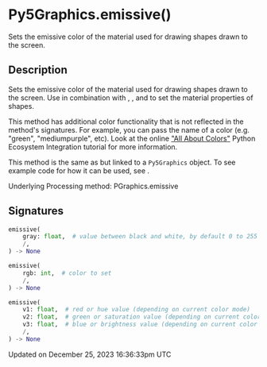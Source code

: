 # Py5Graphics.emissive()

Sets the emissive color of the material used for drawing shapes drawn to the screen.

## Description

Sets the emissive color of the material used for drawing shapes drawn to the screen. Use in combination with [](py5graphics_ambient), [](py5graphics_specular), and [](py5graphics_shininess) to set the material properties of shapes.

This method has additional color functionality that is not reflected in the method's signatures. For example, you can pass the name of a color (e.g. "green", "mediumpurple", etc). Look at the online ["All About Colors"](/integrations/colors) Python Ecosystem Integration tutorial for more information.

This method is the same as [](sketch_emissive) but linked to a `Py5Graphics` object. To see example code for how it can be used, see [](sketch_emissive).

Underlying Processing method: PGraphics.emissive

## Signatures

```python
emissive(
    gray: float,  # value between black and white, by default 0 to 255
    /,
) -> None

emissive(
    rgb: int,  # color to set
    /,
) -> None

emissive(
    v1: float,  # red or hue value (depending on current color mode)
    v2: float,  # green or saturation value (depending on current color mode)
    v3: float,  # blue or brightness value (depending on current color mode)
    /,
) -> None
```

Updated on December 25, 2023 16:36:33pm UTC
